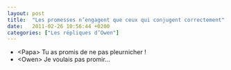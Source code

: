 ```yaml
---
layout: post
title:  "Les promesses n’engagent que ceux qui conjugent correctement"
date:   2011-02-26 10:56:44 +0200
categories: ["Les répliques d’Owen"]
---
```


-   \<Papa\> Tu as promis de ne pas pleurnicher !
-   \<Owen\> Je voulais pas promir…

<!--more-->
